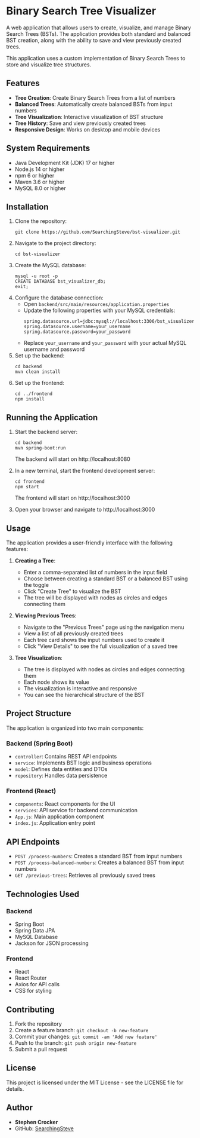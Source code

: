 # Binary Search Tree Visualizer

A web application that allows users to create, visualize, and manage Binary Search Trees (BSTs). The application provides both standard and balanced BST creation, along with the ability to save and view previously created trees.

This application uses a custom implementation of Binary Search Trees to store and visualize tree structures.

## Features

- **Tree Creation**: Create Binary Search Trees from a list of numbers
- **Balanced Trees**: Automatically create balanced BSTs from input numbers
- **Tree Visualization**: Interactive visualization of BST structure
- **Tree History**: Save and view previously created trees
- **Responsive Design**: Works on desktop and mobile devices

## System Requirements

- Java Development Kit (JDK) 17 or higher
- Node.js 14 or higher
- npm 6 or higher
- Maven 3.6 or higher
- MySQL 8.0 or higher

## Installation

1. Clone the repository:
   ```
   git clone https://github.com/SearchingSteve/bst-visualizer.git
   ```
2. Navigate to the project directory:
   ```
   cd bst-visualizer
   ```
3. Create the MySQL database:
   ```
   mysql -u root -p
   CREATE DATABASE bst_visualizer_db;
   exit;
   ```
4. Configure the database connection:
   - Open `backend/src/main/resources/application.properties`
   - Update the following properties with your MySQL credentials:
     ```
     spring.datasource.url=jdbc:mysql://localhost:3306/bst_visualizer_db
     spring.datasource.username=your_username
     spring.datasource.password=your_password
     ```
   - Replace `your_username` and `your_password` with your actual MySQL username and password
5. Set up the backend:
   ```
   cd backend
   mvn clean install
   ```
6. Set up the frontend:
   ```
   cd ../frontend
   npm install
   ```

## Running the Application

1. Start the backend server:

   ```
   cd backend
   mvn spring-boot:run
   ```

   The backend will start on http://localhost:8080

2. In a new terminal, start the frontend development server:

   ```
   cd frontend
   npm start
   ```

   The frontend will start on http://localhost:3000

3. Open your browser and navigate to http://localhost:3000

## Usage

The application provides a user-friendly interface with the following features:

1. **Creating a Tree**:

   - Enter a comma-separated list of numbers in the input field
   - Choose between creating a standard BST or a balanced BST using the toggle
   - Click "Create Tree" to visualize the BST
   - The tree will be displayed with nodes as circles and edges connecting them

2. **Viewing Previous Trees**:

   - Navigate to the "Previous Trees" page using the navigation menu
   - View a list of all previously created trees
   - Each tree card shows the input numbers used to create it
   - Click "View Details" to see the full visualization of a saved tree

3. **Tree Visualization**:
   - The tree is displayed with nodes as circles and edges connecting them
   - Each node shows its value
   - The visualization is interactive and responsive
   - You can see the hierarchical structure of the BST

## Project Structure

The application is organized into two main components:

### Backend (Spring Boot)

- `controller`: Contains REST API endpoints
- `service`: Implements BST logic and business operations
- `model`: Defines data entities and DTOs
- `repository`: Handles data persistence

### Frontend (React)

- `components`: React components for the UI
- `services`: API service for backend communication
- `App.js`: Main application component
- `index.js`: Application entry point

## API Endpoints

- `POST /process-numbers`: Creates a standard BST from input numbers
- `POST /process-balanced-numbers`: Creates a balanced BST from input numbers
- `GET /previous-trees`: Retrieves all previously saved trees

## Technologies Used

### Backend

- Spring Boot
- Spring Data JPA
- MySQL Database
- Jackson for JSON processing

### Frontend

- React
- React Router
- Axios for API calls
- CSS for styling

## Contributing

1. Fork the repository
2. Create a feature branch: `git checkout -b new-feature`
3. Commit your changes: `git commit -am 'Add new feature'`
4. Push to the branch: `git push origin new-feature`
5. Submit a pull request

## License

This project is licensed under the MIT License - see the LICENSE file for details.

## Author

- **Stephen Crocker**
- GitHub: [SearchingSteve](https://github.com/SearchingSteve)
